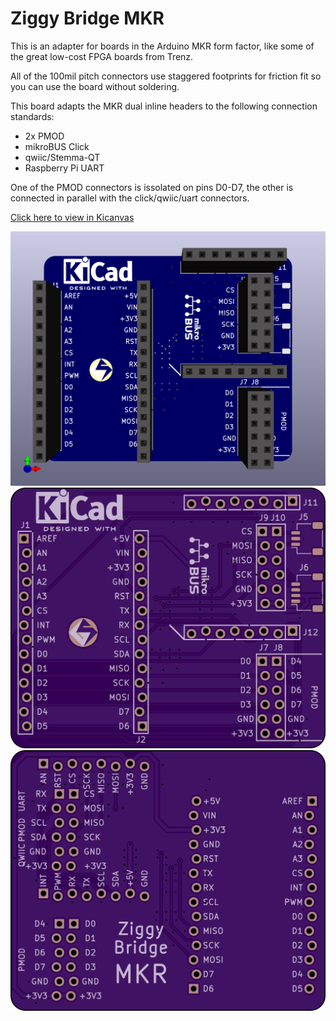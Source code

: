 # Ziggy Bridge MKR

This is an adapter for boards in the Arduino MKR form factor, like some of the great low-cost FPGA boards from Trenz.

All of the 100mil pitch connectors use staggered footprints for friction fit so you can use the board without soldering.

This board adapts the MKR dual inline headers to the following connection standards:

 * 2x PMOD
 * mikroBUS Click
 * qwiic/Stemma-QT
 * Raspberry Pi UART

One of the PMOD connectors is issolated on pins D0-D7, the other is connected in parallel with the click/qwiic/uart connectors.

[Click here to view in Kicanvas](https://kicanvas.org/?github=https%3A%2F%2Fgithub.com%2Fsteieio%2Fziggybridge-mkr)

![3D render of board](img/ziggybridge-mkr.png)
![OshPARK front](img/oshpark-front.png)
![OshPARK back](img/oshpark-back.png)
